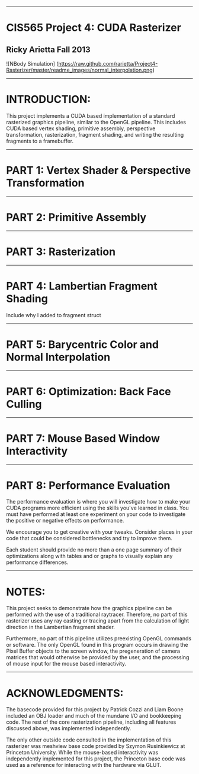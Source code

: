 -------------------------------------------------------------------------------
CIS565 Project 4: CUDA Rasterizer
===============================================================================
Ricky Arietta Fall 2013
-------------------------------------------------------------------------------

![NBody Simulation] (https://raw.github.com/rarietta/Project4-Rasterizer/master/readme_images/normal_interpolation.png)

-------------------------------------------------------------------------------
INTRODUCTION:
===============================================================================

This project implements a CUDA based implementation of a standard rasterized 
graphics pipeline, similar to the OpenGL pipeline. This includes CUDA based 
vertex shading, primitive assembly, perspective transformation, rasterization, 
fragment shading, and writing the resulting fragments to a framebuffer. 

-------------------------------------------------------------------------------
PART 1: Vertex Shader & Perspective Transformation
===============================================================================

-------------------------------------------------------------------------------
PART 2: Primitive Assembly
===============================================================================

-------------------------------------------------------------------------------
PART 3: Rasterization
===============================================================================

-------------------------------------------------------------------------------
PART 4: Lambertian Fragment Shading
===============================================================================

Include why I added to fragment struct

-------------------------------------------------------------------------------
PART 5: Barycentric Color and Normal Interpolation
===============================================================================

-------------------------------------------------------------------------------
PART 6: Optimization: Back Face Culling
===============================================================================

-------------------------------------------------------------------------------
PART 7: Mouse Based Window Interactivity
===============================================================================

-------------------------------------------------------------------------------
PART 8: Performance Evaluation
===============================================================================
The performance evaluation is where you will investigate how to make your CUDA
programs more efficient using the skills you've learned in class. You must have
performed at least one experiment on your code to investigate the positive or
negative effects on performance. 

We encourage you to get creative with your tweaks. Consider places in your code
that could be considered bottlenecks and try to improve them. 

Each student should provide no more than a one page summary of their
optimizations along with tables and or graphs to visually explain any
performance differences.

-------------------------------------------------------------------------------
NOTES:
===============================================================================

This project seeks to demonstrate how the graphics pipeline can be performed
with the use of a traditional raytracer. Therefore, no part of this rasterizer
uses any ray casting or tracing apart from the calculation of light direction 
in the Lambertian fragment shader.

Furthermore, no part of this pipeline utilizes preexisting OpenGL commands or
software. The only OpenGL found in this program occurs in drawing the Pixel Buffer
objects to the screen window, the pregeneration of camera matrices that would
otherwise be provided by the user, and the processing of mouse input for the
mouse based interactivity.

-------------------------------------------------------------------------------
ACKNOWLEDGMENTS:
===============================================================================

The basecode provided for this project by Patrick Cozzi and Liam Boone included 
an OBJ loader and much of the mundane I/O and bookkeeping code. The rest of the 
core rasterization pipeline, including all features discussed above, was 
implemented independently.

The only other outside code consulted in the implementation of this rasterizer
was meshview base code provided by Szymon Rusinkiewicz at Princeton University.
While the mouse-based interactivity was independently implemented for this project,
the Princeton base code was used as a reference for interacting with the hardware
via GLUT.
